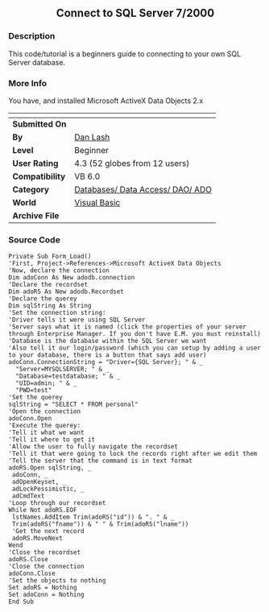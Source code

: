 ﻿<div align="center">

## Connect to SQL Server 7/2000


</div>

### Description

This code/tutorial is a beginners guide to connecting to your own SQL Server database.
 
### More Info
 
You have, and installed Microsoft ActiveX Data Objects 2.x


<span>             |<span>
---                |---
**Submitted On**   |
**By**             |[Dan Lash](https://github.com/Planet-Source-Code/PSCIndex/blob/master/ByAuthor/dan-lash.md)
**Level**          |Beginner
**User Rating**    |4.3 (52 globes from 12 users)
**Compatibility**  |VB 6\.0
**Category**       |[Databases/ Data Access/ DAO/ ADO](https://github.com/Planet-Source-Code/PSCIndex/blob/master/ByCategory/databases-data-access-dao-ado__1-6.md)
**World**          |[Visual Basic](https://github.com/Planet-Source-Code/PSCIndex/blob/master/ByWorld/visual-basic.md)
**Archive File**   |[](https://github.com/Planet-Source-Code/dan-lash-connect-to-sql-server-7-2000__1-25129/archive/master.zip)





### Source Code

```
Private Sub Form_Load()
'First, Project->References->Microsoft ActiveX Data Objects
'Now, declare the connection
Dim adoConn As New adodb.connection
'Declare the recordset
Dim adoRS As New adodb.Recordset
'Declare the querey
Dim sqlString As String
'Set the connection string:
'Driver tells it were using SQL Server
'Server says what it is named (click the properties of your server through Enterprise Manager. If you don't have E.M. you must reinstall)
'Database is the database within the SQL Server we want
'Also tell it our login/password (which you can setup by adding a user to your database, there is a button that says add user)
adoConn.ConnectionString = "Driver={SQL Server}; " & _
  "Server=MYSQLSERVER; " & _
  "Database=testdatabase; " & _
  "UID=admin; " & _
  "PWD=test"
'Set the querey
sqlString = "SELECT * FROM personal"
'Open the connection
adoConn.Open
'Execute the querey:
'Tell it what we want
'Tell it where to get it
'Allow the user to fully navigate the recordset
'Tell it that were going to lock the records right after we edit them
'Tell the server that the command is in text format
adoRS.Open sqlString, _
 adoConn, _
 adOpenKeyset, _
 adLockPessimistic, _
 adCmdText
'Loop through our recordset
While Not adoRS.EOF
 lstNames.AddItem Trim(adoRS("id")) & ". " & _
 Trim(adoRS("fname")) & " " & Trim(adoRS("lname"))
 'Get the next record
 adoRS.MoveNext
Wend
'Close the recordset
adoRS.Close
'Close the connection
adoConn.Close
'Set the objects to nothing
Set adoRS = Nothing
Set adoConn = Nothing
End Sub
```

